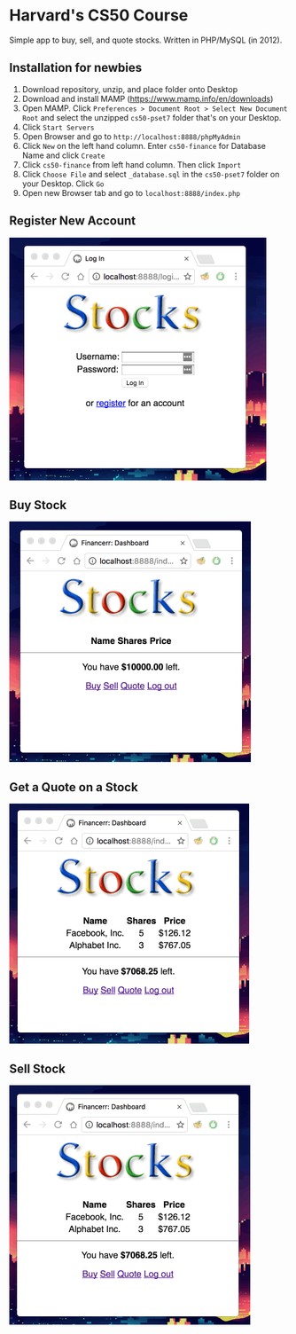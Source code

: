 # Harvard's CS50 Course
Simple app to buy, sell, and quote stocks. Written in PHP/MySQL (in 2012).

## Installation for newbies
  1. Download repository, unzip, and place folder onto Desktop
  2. Download and install MAMP (https://www.mamp.info/en/downloads)
  3. Open MAMP. Click `Preferences > Document Root > Select New Document Root` and select the unzipped `cs50-pset7` folder that's on your Desktop.
  4. Click `Start Servers`
  5. Open Browser and go to `http://localhost:8888/phpMyAdmin`
  6. Click `New` on the left hand column. Enter `cs50-finance` for Database Name and click `Create`
  7. Click `cs50-finance` from left hand column. Then click `Import`
  8. Click `Choose File` and select `_database.sql` in the `cs50-pset7` folder on your Desktop. Click `Go`
  9. Open new Browser tab and go to `localhost:8888/index.php`

## Register New Account
![Register gif](https://github.com/badalyan/cs50-pset7/blob/master/gifs/register.gif)


## Buy Stock
![Buy gif](https://github.com/badalyan/cs50-pset7/blob/master/gifs/buy.gif)

## Get a Quote on a Stock
![Quote gif](https://github.com/badalyan/cs50-pset7/blob/master/gifs/quote.gif)

## Sell Stock
![Sell gif](https://github.com/badalyan/cs50-pset7/blob/master/gifs/sell.gif)


